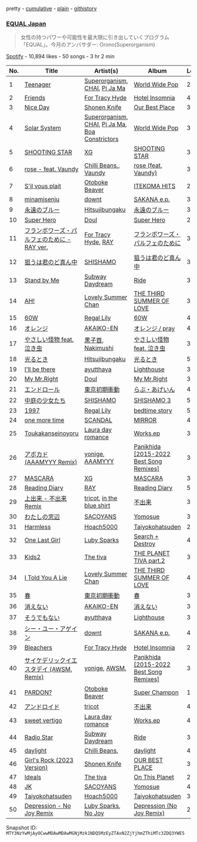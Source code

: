pretty - [cumulative](/playlists/cumulative/37i9dQZF1DX2K2376Q0zTJ.md) - [plain](/playlists/plain/37i9dQZF1DX2K2376Q0zTJ) - [githistory](https://github.githistory.xyz/mackorone/spotify-playlist-archive/blob/main/playlists/plain/37i9dQZF1DX2K2376Q0zTJ)

### [EQUAL Japan](https://open.spotify.com/playlist/37i9dQZF1DX2K2376Q0zTJ)

> 女性の持つパワーや可能性を最大限に引き出していくプログラム「EQUAL」。今月のアンバサダー:  Orono\(Superorganism\)

[Spotify](https://open.spotify.com/user/spotify) - 10,894 likes - 50 songs - 3 hr 2 min

| No. | Title | Artist(s) | Album | Length |
|---|---|---|---|---|
| 1 | [Teenager](https://open.spotify.com/track/2bmq7wwgtGVPPJ0vYpjcXq) | [Superorganism](https://open.spotify.com/artist/0Wkm45quqfx3NepJpXDvwE), [CHAI](https://open.spotify.com/artist/0NZsNnETGPWLKJj2Y0vpBx), [Pi Ja Ma](https://open.spotify.com/artist/4Rvd84k54Bx41YK2kH3GoA) | [World Wide Pop](https://open.spotify.com/album/6iUUKuRHlCy9GeKmIwbPRu) | 2:59 |
| 2 | [Friends](https://open.spotify.com/track/5kbva5l7pGT7HGKkj86FS1) | [For Tracy Hyde](https://open.spotify.com/artist/6D4CyQKY5fDsjK5qKNfqDy) | [Hotel Insomnia](https://open.spotify.com/album/5gUvrb0y7rmxfjnhhGDZKh) | 4:01 |
| 3 | [Nice Day](https://open.spotify.com/track/24PyTTd3CiplNPpmYpJifN) | [Shonen Knife](https://open.spotify.com/artist/4ukJlDdlvuQOHZdD2NVsFD) | [Our Best Place](https://open.spotify.com/album/0YD5rzXGLNjCslvo8x6igD) | 3:30 |
| 4 | [Solar System](https://open.spotify.com/track/6NrBfYq03RzmwIaBPIEmOt) | [Superorganism](https://open.spotify.com/artist/0Wkm45quqfx3NepJpXDvwE), [CHAI](https://open.spotify.com/artist/0NZsNnETGPWLKJj2Y0vpBx), [Pi Ja Ma](https://open.spotify.com/artist/4Rvd84k54Bx41YK2kH3GoA), [Boa Constrictors](https://open.spotify.com/artist/5pF04WnpEzab0at7YVjixz) | [World Wide Pop](https://open.spotify.com/album/6iUUKuRHlCy9GeKmIwbPRu) | 3:32 |
| 5 | [SHOOTING STAR](https://open.spotify.com/track/3IelG5zYpWWCZIH4cqWlPV) | [XG](https://open.spotify.com/artist/0LOK81e9H5lr61HlGGHqwA) | [SHOOTING STAR](https://open.spotify.com/album/1Gi6ij4Jxc4qE35i3I0gqS) | 3:23 |
| 6 | [rose \- feat\. Vaundy](https://open.spotify.com/track/1GHRempxln5XiNEYYvPz7f) | [Chilli Beans.](https://open.spotify.com/artist/48apiuEaHdddhdRvfFjPB7), [Vaundy](https://open.spotify.com/artist/2IUl3m1H1EQ7QfNbNWvgru) | [rose \(feat\. Vaundy\)](https://open.spotify.com/album/4dF1UtRhD4zW3w0h6MXerB) | 3:07 |
| 7 | [S'il vous plait](https://open.spotify.com/track/6NeSiZokIiQwJaqAID41Vy) | [Otoboke Beaver](https://open.spotify.com/artist/0HutkALC7kq2L8b9bnZUkq) | [ITEKOMA HITS](https://open.spotify.com/album/0A7dXsu3QAMbs2Wu0FUdF4) | 2:15 |
| 8 | [minamisenju](https://open.spotify.com/track/1mp86sit6E3951MCbwvAj3) | [downt](https://open.spotify.com/artist/1u3B7ghkXe7pvfxZTmBJlV) | [SAKANA e.p.](https://open.spotify.com/album/0ZeigWcAC16AtsdVXBzLJ5) | 3:13 |
| 9 | [永遠のブルー](https://open.spotify.com/track/1MsgOy65pxeU7BZkDvqItH) | [Hitsujibungaku](https://open.spotify.com/artist/6S8w5rLsEwjN21jQeRES0n) | [永遠のブルー](https://open.spotify.com/album/467z72afv2XBxXxaXrVOfo) | 3:48 |
| 10 | [Super Hero](https://open.spotify.com/track/5fGqPgwGLJOiCD3hc3imNv) | [Doul](https://open.spotify.com/artist/6iCB8Oh5qNCfMM6Bjn3bOf) | [Super Hero](https://open.spotify.com/album/4FN8M7IILtVO5KRWmAqWAq) | 2:41 |
| 11 | [フランボワーズ・パルフェのために \- RAY ver.](https://open.spotify.com/track/02Tws9cin3ysmqFNzERZvQ) | [For Tracy Hyde](https://open.spotify.com/artist/6D4CyQKY5fDsjK5qKNfqDy), [RAY](https://open.spotify.com/artist/11XXERdBUPHGsCBbpyaMwz) | [フランボワーズ・パルフェのために](https://open.spotify.com/album/7coHxqWdl3yZsAwxWworPL) | 3:31 |
| 12 | [狙うは君のど真ん中](https://open.spotify.com/track/18M01aXh4GEOOwsRr33SCz) | [SHISHAMO](https://open.spotify.com/artist/6MGHit7sV38BhpChZYByFv) | [狙うは君のど真ん中](https://open.spotify.com/album/26rqZJmMhlQRJyrC9J5yTS) | 3:30 |
| 13 | [Stand by Me](https://open.spotify.com/track/08uUoCRsDRC2nUdrqc2lxL) | [Subway Daydream](https://open.spotify.com/artist/4Iiidb9Wqw3kMFVEMxtEyf) | [Ride](https://open.spotify.com/album/0fk8yp59UfhdKnRp9o7cvC) | 3:28 |
| 14 | [AH!](https://open.spotify.com/track/5TcnxiH8PIxiMKkbYJyDhA) | [Lovely Summer Chan](https://open.spotify.com/artist/4nA0WP72lQ6494sT3xbips) | [THE THIRD SUMMER OF LOVE](https://open.spotify.com/album/5JsVqrDjEBa0WOtZSOgNPZ) | 3:01 |
| 15 | [60W](https://open.spotify.com/track/1xRACXqo2UiX6Ci4oa5vKw) | [Regal Lily](https://open.spotify.com/artist/75eQ7NabzgaaUYcrqSY0FK) | [60W](https://open.spotify.com/album/4WOO5s3gSbRsFV0q5D6AzF) | 4:15 |
| 16 | [オレンジ](https://open.spotify.com/track/3JVPp8uzlARY1YUceQxyED) | [AKAIKO\-EN](https://open.spotify.com/artist/5ztM0WRyJguGFiLusqTBKs) | [オレンジ / pray](https://open.spotify.com/album/3LqHoCzAsP9ece3PcKEtS0) | 4:47 |
| 17 | [やさしい怪物 feat\. 泣き虫](https://open.spotify.com/track/57RVe3PQDsOZHAIzVmwB3G) | [黒子首](https://open.spotify.com/artist/56pKIRNnzK6xCW508ohOo3), [Nakimushi](https://open.spotify.com/artist/2zv25U5N7QyNcn8I9kzZVn) | [やさしい怪物 feat\. 泣き虫](https://open.spotify.com/album/3vggBvyxFXRR6xCnkRxmRR) | 3:05 |
| 18 | [光るとき](https://open.spotify.com/track/1MKAHjp9mxM80u8K3rROKf) | [Hitsujibungaku](https://open.spotify.com/artist/6S8w5rLsEwjN21jQeRES0n) | [光るとき](https://open.spotify.com/album/0xGnJth0EnzU8kupgRPZop) | 5:51 |
| 19 | [I'll be there](https://open.spotify.com/track/0hxfKPtzovzpOW4Kx7bKkw) | [ayutthaya](https://open.spotify.com/artist/0rTubhDFni3uMrx2nSK9WG) | [Lighthouse](https://open.spotify.com/album/00xXlkPx5MrAxB9YcyDR4w) | 3:13 |
| 20 | [My Mr.Right](https://open.spotify.com/track/7jg3UyQr4zJdiBcjrXN0rd) | [Doul](https://open.spotify.com/artist/6iCB8Oh5qNCfMM6Bjn3bOf) | [My Mr.Right](https://open.spotify.com/album/77R5JWquBVS0tqeB2J0pG9) | 3:26 |
| 21 | [エンドロール](https://open.spotify.com/track/3JPNtMlbZiuwrqgRyin4bP) | [東京初期衝動](https://open.spotify.com/artist/0yIugVENIPSMYiZTYi2CUM) | [らぶ・あげいん](https://open.spotify.com/album/6dSQziWkITzYxEf2YebnYO) | 4:45 |
| 22 | [中庭の少女たち](https://open.spotify.com/track/1YrU8ExqF04ygegVoOOoFU) | [SHISHAMO](https://open.spotify.com/artist/6MGHit7sV38BhpChZYByFv) | [SHISHAMO 3](https://open.spotify.com/album/0uCP0Uel2GPuxjaV3s67AB) | 5:10 |
| 23 | [1997](https://open.spotify.com/track/04W3o7dciAh2FEB2VIeR2G) | [Regal Lily](https://open.spotify.com/artist/75eQ7NabzgaaUYcrqSY0FK) | [bedtime story](https://open.spotify.com/album/4GD4Fqzij2mSCfkGFNmRIH) | 5:05 |
| 24 | [one more time](https://open.spotify.com/track/0p8Zca7ttuy4dKtOEd6etP) | [SCANDAL](https://open.spotify.com/artist/7hTZwqQILVH4bAbN67CeEz) | [MIRROR](https://open.spotify.com/album/33u9Pw3cYqglQlAjNvupwE) | 4:05 |
| 25 | [Toukakanseinoyoru](https://open.spotify.com/track/4MkvoRmOboUayXIj63S7XC) | [Laura day romance](https://open.spotify.com/artist/19RZk1SGPSL1DChYdDQYl1) | [Works.ep](https://open.spotify.com/album/7Dt2tewXcLRyDHteQ660DM) | 3:52 |
| 26 | [アボカド \(AAAMYYY Remix\)](https://open.spotify.com/track/2YX56THcxG48LqLKgVvIRR) | [yonige](https://open.spotify.com/artist/6uovEmc6Z1C1aUvvdKACXQ), [AAAMYYY](https://open.spotify.com/artist/5YCsKCBbhMHBKBh2MllF5d) | [Panikhida \[2015\-2022 Best Song Remixes\]](https://open.spotify.com/album/0C5dNmi2SZVHkevtFF1FXc) | 3:49 |
| 27 | [MASCARA](https://open.spotify.com/track/4OelNEcxPGoCOU29fchcsv) | [XG](https://open.spotify.com/artist/0LOK81e9H5lr61HlGGHqwA) | [MASCARA](https://open.spotify.com/album/6kg4TcS486fnIuS4Dml8uG) | 3:11 |
| 28 | [Reading Diary](https://open.spotify.com/track/7EjWL5NJ6k0azfmBYUJh1Q) | [RAY](https://open.spotify.com/artist/11XXERdBUPHGsCBbpyaMwz) | [Reading Diary](https://open.spotify.com/album/3FUWthsRxNJdmffNsdtLgW) | 5:22 |
| 29 | [上出来 \- 不出来Remix](https://open.spotify.com/track/1uZUWJJ6pnEu5jkqyRsADd) | [tricot](https://open.spotify.com/artist/5IKKS7LhpdlmMwqIagqf3f), [in the blue shirt](https://open.spotify.com/artist/4OyqzBV6i2e7Ycs5LwLDxE) | [不出来](https://open.spotify.com/album/0jUAT2Y1TzQf6ScjVJFKQy) | 3:01 |
| 30 | [わたしの窓辺](https://open.spotify.com/track/6YZLW3vafGXfBOobInpQ4z) | [SACOYANS](https://open.spotify.com/artist/0wTERYV74C8OkJRQnNbrDn) | [Yomosue](https://open.spotify.com/album/2xYDTeOmxDLWYqqmrqKiJS) | 3:43 |
| 31 | [Harmless](https://open.spotify.com/track/4nnYvkLwUwIzCUnJQ0osTt) | [Hoach5000](https://open.spotify.com/artist/1LqzNg0KlZGwDrNClMNMYo) | [Taiyokohatsuden](https://open.spotify.com/album/6snu9BjWt7YslUxT1DXpxe) | 2:43 |
| 32 | [One Last Girl](https://open.spotify.com/track/7gAGzgQtONTcOOygJVK7vY) | [Luby Sparks](https://open.spotify.com/artist/7qEdobpYOByvjiT4ux4vEq) | [Search + Destroy](https://open.spotify.com/album/3wDguisEiAJzZkeaILX46v) | 4:05 |
| 33 | [Kids2](https://open.spotify.com/track/2qhZegXSHn7So0uNlhZF8O) | [The tiva](https://open.spotify.com/artist/4QAZydJKmIPBmDHwqp1k6s) | [THE PLANET TIVA part.2](https://open.spotify.com/album/6fsspfvEBmx5RUKsfTRsAf) | 3:03 |
| 34 | [I Told You A Lie](https://open.spotify.com/track/3P72qHQy3S0xsz352M4eMi) | [Lovely Summer Chan](https://open.spotify.com/artist/4nA0WP72lQ6494sT3xbips) | [THE THIRD SUMMER OF LOVE](https://open.spotify.com/album/5JsVqrDjEBa0WOtZSOgNPZ) | 4:03 |
| 35 | [春](https://open.spotify.com/track/5Ln0DFBZQsmiG6OyOaxnZ8) | [東京初期衝動](https://open.spotify.com/artist/0yIugVENIPSMYiZTYi2CUM) | [春](https://open.spotify.com/album/2AWsKrlvdPptbEfCxz58Dv) | 3:45 |
| 36 | [消えない](https://open.spotify.com/track/6dqJOqcXNCN2bplvdrs4JE) | [AKAIKO\-EN](https://open.spotify.com/artist/5ztM0WRyJguGFiLusqTBKs) | [消えない](https://open.spotify.com/album/5OYpTRyEKTDzc5woiJMrK2) | 3:17 |
| 37 | [そうでもない](https://open.spotify.com/track/5xFwPz1xigFqwebuZvZDVN) | [ayutthaya](https://open.spotify.com/artist/0rTubhDFni3uMrx2nSK9WG) | [Lighthouse](https://open.spotify.com/album/00xXlkPx5MrAxB9YcyDR4w) | 3:19 |
| 38 | [シー・ユー・アゲイン](https://open.spotify.com/track/7JXTAsMagRXeqMaTVwq2Ql) | [downt](https://open.spotify.com/artist/1u3B7ghkXe7pvfxZTmBJlV) | [SAKANA e.p.](https://open.spotify.com/album/0ZeigWcAC16AtsdVXBzLJ5) | 4:42 |
| 39 | [Bleachers](https://open.spotify.com/track/1Iw0F6t71sem5PWGhPnKoN) | [For Tracy Hyde](https://open.spotify.com/artist/6D4CyQKY5fDsjK5qKNfqDy) | [Hotel Insomnia](https://open.spotify.com/album/5gUvrb0y7rmxfjnhhGDZKh) | 2:14 |
| 40 | [サイケデリックイエスタデイ \(AWSM\. Remix\)](https://open.spotify.com/track/0JEU7MONaQHl9Wq3IeUC9N) | [yonige](https://open.spotify.com/artist/6uovEmc6Z1C1aUvvdKACXQ), [AWSM.](https://open.spotify.com/artist/0GLh9QasGtr2G7EeC80Io6) | [Panikhida \[2015\-2022 Best Song Remixes\]](https://open.spotify.com/album/0C5dNmi2SZVHkevtFF1FXc) | 3:45 |
| 41 | [PARDON?](https://open.spotify.com/track/7l6yDpU2vIDXFQpdEYgpNO) | [Otoboke Beaver](https://open.spotify.com/artist/0HutkALC7kq2L8b9bnZUkq) | [Super Champon](https://open.spotify.com/album/23oUTiqIPyiA42tXNsIzis) | 1:45 |
| 42 | [アンドロイド](https://open.spotify.com/track/1k3hdwtmjxdBUL6osBVsFL) | [tricot](https://open.spotify.com/artist/5IKKS7LhpdlmMwqIagqf3f) | [不出来](https://open.spotify.com/album/0jUAT2Y1TzQf6ScjVJFKQy) | 4:00 |
| 43 | [sweet vertigo](https://open.spotify.com/track/6k0QnSV8s0LuQBhWWtB21c) | [Laura day romance](https://open.spotify.com/artist/19RZk1SGPSL1DChYdDQYl1) | [Works.ep](https://open.spotify.com/album/7Dt2tewXcLRyDHteQ660DM) | 4:31 |
| 44 | [Radio Star](https://open.spotify.com/track/4vu80NKZfCFIX4lZ4tGPVx) | [Subway Daydream](https://open.spotify.com/artist/4Iiidb9Wqw3kMFVEMxtEyf) | [Ride](https://open.spotify.com/album/0fk8yp59UfhdKnRp9o7cvC) | 3:02 |
| 45 | [daylight](https://open.spotify.com/track/1ZLhrGdOM1UXRZFFK1U1Mf) | [Chilli Beans.](https://open.spotify.com/artist/48apiuEaHdddhdRvfFjPB7) | [daylight](https://open.spotify.com/album/1cwCcLv8XIHNEs0Nn2CvgA) | 4:03 |
| 46 | [Girl's Rock \(2023 Version\)](https://open.spotify.com/track/6tjYkZURXijecz2o9iSz8O) | [Shonen Knife](https://open.spotify.com/artist/4ukJlDdlvuQOHZdD2NVsFD) | [OUR BEST PLACE](https://open.spotify.com/album/2YAqErK82W8AmlMOFqEOrK) | 3:09 |
| 47 | [Ideals](https://open.spotify.com/track/5mtJlCniBac2Jhx0eorAPZ) | [The tiva](https://open.spotify.com/artist/4QAZydJKmIPBmDHwqp1k6s) | [On This Planet](https://open.spotify.com/album/50jTBdULiq1mR4B8DG5m6e) | 2:55 |
| 48 | [JK](https://open.spotify.com/track/6gh3lffE1bXbncCSFKKl7R) | [SACOYANS](https://open.spotify.com/artist/0wTERYV74C8OkJRQnNbrDn) | [Yomosue](https://open.spotify.com/album/2xYDTeOmxDLWYqqmrqKiJS) | 4:20 |
| 49 | [Taiyokohatsuden](https://open.spotify.com/track/6zt7BlGgdLF8aFkI87MECR) | [Hoach5000](https://open.spotify.com/artist/1LqzNg0KlZGwDrNClMNMYo) | [Taiyokohatsuden](https://open.spotify.com/album/6snu9BjWt7YslUxT1DXpxe) | 3:28 |
| 50 | [Depression \- No Joy Remix](https://open.spotify.com/track/4Mv4PAsS2Q2bv8CJsTM9se) | [Luby Sparks](https://open.spotify.com/artist/7qEdobpYOByvjiT4ux4vEq), [No Joy](https://open.spotify.com/artist/5N7DAaXV1EVXS8h2wyYrx2) | [Depression \(No Joy Remix\)](https://open.spotify.com/album/5akrcqcTzwHEJoB3OFGY9R) | 2:57 |

Snapshot ID: `MTY3NzYwMjAyOCwwMDAwMDAwMGNjMzk1NDQ5MzEyZTAxN2ZjYjhmZThiMTc3ZDQ3YWE5`
